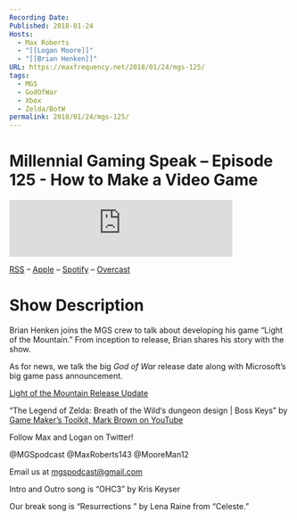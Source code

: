 ```yaml
---
Recording Date: 
Published: 2018-01-24
Hosts:
  - Max Roberts
  - "[[Logan Moore]]"
  - "[[Brian Henken]]"
URL: https://maxfrequency.net/2018/01/24/mgs-125/
tags:
  - MGS
  - GodOfWar
  - Xbox
  - Zelda/BotW
permalink: 2018/01/24/mgs-125/
---
```

# Millennial Gaming Speak – Episode 125 - How to Make a Video Game

<iframe src="https://podcasters.spotify.com/pod/show/millennialgamingspeak/embed/episodes/Episode-125-How-to-Make-a-Video-Game-e1adht3/a-a6ts467" height="102px" width="400px" frameborder="0" scrolling="no"></iframe>

[RSS](https://anchor.fm/s/74aa3858/podcast/rss) – [Apple](https://podcasts.apple.com/us/podcast/episode-3-gdc-wrap-up/id1000915981?i=1000542222515) – [Spotify](https://open.spotify.com/episode/7wePXT4Bt22LWifVLx3n8y) – [Overcast](https://overcast.fm/+EtIgeWxEU)
# Show Description

Brian Henken joins the MGS crew to talk about developing his game “Light of the Mountain.” From inception to release, Brian shares his story with the show.

As for news, we talk the big *God of War* release date along with Microsoft’s big game pass announcement.

[Light of the Mountain Release Update](http://twitter.com/SongHouseGames/status/956445223663661056)

“The Legend of Zelda: Breath of the Wild‘s dungeon design | Boss Keys” by [Game Maker’s Toolkit, Mark Brown on YouTube](http://www.youtube.com/watch?v=GudeeRVNo5U)

Follow Max and Logan on Twitter!

@MGSpodcast
@MaxRoberts143
@MooreMan12

Email us at mgspodcast@gmail.com

Intro and Outro song is “OHC3” by Kris Keyser

Our break song is “Resurrections ” by Lena Raine from “Celeste.”